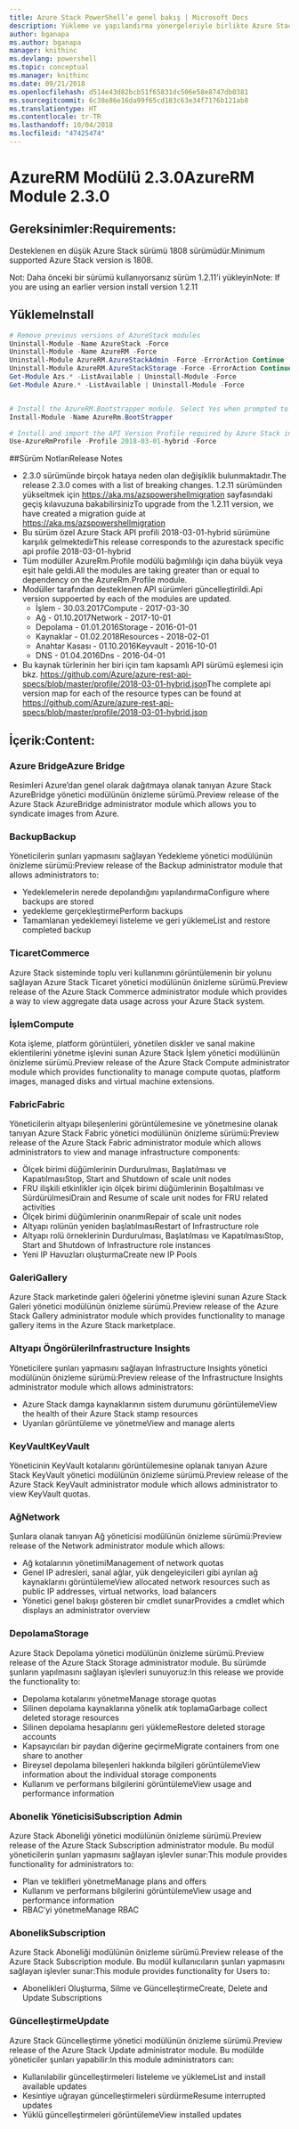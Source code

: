 ```yaml
---
title: Azure Stack PowerShell’e genel bakış | Microsoft Docs
description: Yükleme ve yapılandırma yönergeleriyle birlikte Azure Stack için PowerShell’e genel bakış.
author: bganapa
ms.author: bganapa
manager: knithinc
ms.devlang: powershell
ms.topic: conceptual
ms.manager: knithinc
ms.date: 09/21/2018
ms.openlocfilehash: d514e43d82bcb51f65831dc506e58e8747db0381
ms.sourcegitcommit: 6c38e86e16da99f65cd183c63e34f7176b121ab8
ms.translationtype: HT
ms.contentlocale: tr-TR
ms.lasthandoff: 10/04/2018
ms.locfileid: "47425474"
---
```

# <a name="azurerm-module-230"></a><span data-ttu-id="a834c-103">AzureRM Modülü 2.3.0</span><span class="sxs-lookup"><span data-stu-id="a834c-103">AzureRM Module 2.3.0</span></span>

## <a name="requirements"></a><span data-ttu-id="a834c-104">Gereksinimler:</span><span class="sxs-lookup"><span data-stu-id="a834c-104">Requirements:</span></span>
<span data-ttu-id="a834c-105">Desteklenen en düşük Azure Stack sürümü 1808 sürümüdür.</span><span class="sxs-lookup"><span data-stu-id="a834c-105">Minimum supported Azure Stack version is 1808.</span></span>

<span data-ttu-id="a834c-106">Not: Daha önceki bir sürümü kullanıyorsanız sürüm 1.2.11’i yükleyin</span><span class="sxs-lookup"><span data-stu-id="a834c-106">Note: If you are using an earlier version install version 1.2.11</span></span>


## <a name="install"></a><span data-ttu-id="a834c-107">Yükleme</span><span class="sxs-lookup"><span data-stu-id="a834c-107">Install</span></span>
```powershell
# Remove previous versions of AzureStack modules
Uninstall-Module -Name AzureStack -Force 
Uninstall-Module -Name AzureRM -Force 
Uninstall-Module AzureRM.AzureStackAdmin -Force -ErrorAction Continue
Uninstall-Module AzureRM.AzureStackStorage -Force -ErrorAction Continue
Get-Module Azs.* -ListAvailable | Uninstall-Module -Force
Get-Module Azure.* -ListAvailable | Uninstall-Module -Force


# Install the AzureRM.Bootstrapper module. Select Yes when prompted to install NuGet
Install-Module -Name AzureRm.BootStrapper

# Install and import the API Version Profile required by Azure Stack into the current PowerShell session.
Use-AzureRmProfile -Profile 2018-03-01-hybrid -Force

```

##<a name="release-notes"></a><span data-ttu-id="a834c-108">Sürüm Notları</span><span class="sxs-lookup"><span data-stu-id="a834c-108">Release Notes</span></span>
* <span data-ttu-id="a834c-109">2.3.0 sürümünde birçok hataya neden olan değişiklik bulunmaktadır.</span><span class="sxs-lookup"><span data-stu-id="a834c-109">The release 2.3.0 comes with a list of breaking changes.</span></span> <span data-ttu-id="a834c-110">1.2.11 sürümünden yükseltmek için https://aka.ms/azspowershellmigration sayfasındaki geçiş kılavuzuna bakabilirsiniz</span><span class="sxs-lookup"><span data-stu-id="a834c-110">To upgrade from the 1.2.11 version, we have created a migration guide at https://aka.ms/azspowershellmigration</span></span>
* <span data-ttu-id="a834c-111">Bu sürüm özel Azure Stack API profili 2018-03-01-hybrid sürümüne karşılık gelmektedir</span><span class="sxs-lookup"><span data-stu-id="a834c-111">This release corresponds to the azurestack specific api profile 2018-03-01-hybrid</span></span>
* <span data-ttu-id="a834c-112">Tüm modüller AzureRm.Profile modülü bağımlılığı için daha büyük veya eşit hale geldi.</span><span class="sxs-lookup"><span data-stu-id="a834c-112">All the modules are taking greater than or equal to dependency on the AzureRm.Profile module.</span></span>
* <span data-ttu-id="a834c-113">Modüller tarafından desteklenen API sürümleri güncelleştirildi.</span><span class="sxs-lookup"><span data-stu-id="a834c-113">Api version suppoerted by  each of the modules are updated.</span></span> 
    * <span data-ttu-id="a834c-114">İşlem - 30.03.2017</span><span class="sxs-lookup"><span data-stu-id="a834c-114">Compute - 2017-03-30</span></span>
    * <span data-ttu-id="a834c-115">Ağ - 01.10.2017</span><span class="sxs-lookup"><span data-stu-id="a834c-115">Network - 2017-10-01</span></span>
    * <span data-ttu-id="a834c-116">Depolama - 01.01.2016</span><span class="sxs-lookup"><span data-stu-id="a834c-116">Storage - 2016-01-01</span></span>
    * <span data-ttu-id="a834c-117">Kaynaklar - 01.02.2018</span><span class="sxs-lookup"><span data-stu-id="a834c-117">Resources - 2018-02-01</span></span>
    * <span data-ttu-id="a834c-118">Anahtar Kasası - 01.10.2016</span><span class="sxs-lookup"><span data-stu-id="a834c-118">Keyvault - 2016-10-01</span></span>
    * <span data-ttu-id="a834c-119">DNS - 01.04.2016</span><span class="sxs-lookup"><span data-stu-id="a834c-119">Dns - 2016-04-01</span></span>
* <span data-ttu-id="a834c-120">Bu kaynak türlerinin her biri için tam kapsamlı API sürümü eşlemesi için bkz. https://github.com/Azure/azure-rest-api-specs/blob/master/profile/2018-03-01-hybrid.json</span><span class="sxs-lookup"><span data-stu-id="a834c-120">The complete api version map for each of the resource types can be found at https://github.com/Azure/azure-rest-api-specs/blob/master/profile/2018-03-01-hybrid.json</span></span>

## <a name="content"></a><span data-ttu-id="a834c-121">İçerik:</span><span class="sxs-lookup"><span data-stu-id="a834c-121">Content:</span></span>
### <a name="azure-bridge"></a><span data-ttu-id="a834c-122">Azure Bridge</span><span class="sxs-lookup"><span data-stu-id="a834c-122">Azure Bridge</span></span>
<span data-ttu-id="a834c-123">Resimleri Azure’dan genel olarak dağıtmaya olanak tanıyan Azure Stack AzureBridge yönetici modülünün önizleme sürümü.</span><span class="sxs-lookup"><span data-stu-id="a834c-123">Preview release of the Azure Stack AzureBridge administrator module which allows you to syndicate images from Azure.</span></span>

### <a name="backup"></a><span data-ttu-id="a834c-124">Backup</span><span class="sxs-lookup"><span data-stu-id="a834c-124">Backup</span></span>
<span data-ttu-id="a834c-125">Yöneticilerin şunları yapmasını sağlayan Yedekleme yönetici modülünün önizleme sürümü:</span><span class="sxs-lookup"><span data-stu-id="a834c-125">Preview release of the Backup administrator module that allows administrators to:</span></span>
- <span data-ttu-id="a834c-126">Yedeklemelerin nerede depolandığını yapılandırma</span><span class="sxs-lookup"><span data-stu-id="a834c-126">Configure where backups are stored</span></span>
- <span data-ttu-id="a834c-127">yedekleme gerçekleştirme</span><span class="sxs-lookup"><span data-stu-id="a834c-127">Perform backups</span></span>
- <span data-ttu-id="a834c-128">Tamamlanan yedeklemeyi listeleme ve geri yükleme</span><span class="sxs-lookup"><span data-stu-id="a834c-128">List and restore completed backup</span></span>

### <a name="commerce"></a><span data-ttu-id="a834c-129">Ticaret</span><span class="sxs-lookup"><span data-stu-id="a834c-129">Commerce</span></span>
<span data-ttu-id="a834c-130">Azure Stack sisteminde toplu veri kullanımını görüntülemenin bir yolunu sağlayan Azure Stack Ticaret yönetici modülünün önizleme sürümü.</span><span class="sxs-lookup"><span data-stu-id="a834c-130">Preview release of the Azure Stack Commerce administrator module which provides a way to view aggregate data usage across your Azure Stack system.</span></span>

### <a name="compute"></a><span data-ttu-id="a834c-131">İşlem</span><span class="sxs-lookup"><span data-stu-id="a834c-131">Compute</span></span>
<span data-ttu-id="a834c-132">Kota işleme, platform görüntüleri, yönetilen diskler ve sanal makine eklentilerini yönetme işlevini sunan Azure Stack İşlem yönetici modülünün önizleme sürümü.</span><span class="sxs-lookup"><span data-stu-id="a834c-132">Preview release of the Azure Stack Compute administrator module which provides functionality to manage compute quotas, platform images, managed disks and virtual machine extensions.</span></span>

### <a name="fabric"></a><span data-ttu-id="a834c-133">Fabric</span><span class="sxs-lookup"><span data-stu-id="a834c-133">Fabric</span></span>
<span data-ttu-id="a834c-134">Yöneticilerin altyapı bileşenlerini görüntülemesine ve yönetmesine olanak tanıyan Azure Stack Fabric yönetici modülünün önizleme sürümü:</span><span class="sxs-lookup"><span data-stu-id="a834c-134">Preview release of the Azure Stack Fabric administrator module which allows administrators to view and manage infrastructure components:</span></span>
- <span data-ttu-id="a834c-135">Ölçek birimi düğümlerinin Durdurulması, Başlatılması ve Kapatılması</span><span class="sxs-lookup"><span data-stu-id="a834c-135">Stop, Start and Shutdown of scale unit nodes</span></span>
- <span data-ttu-id="a834c-136">FRU ilişkili etkinlikler için ölçek birimi düğümlerinin Boşaltılması ve Sürdürülmesi</span><span class="sxs-lookup"><span data-stu-id="a834c-136">Drain and Resume of scale unit nodes for FRU related activities</span></span>
- <span data-ttu-id="a834c-137">Ölçek birimi düğümlerinin onarımı</span><span class="sxs-lookup"><span data-stu-id="a834c-137">Repair of scale unit nodes</span></span>
- <span data-ttu-id="a834c-138">Altyapı rolünün yeniden başlatılması</span><span class="sxs-lookup"><span data-stu-id="a834c-138">Restart of Infrastructure role</span></span>
- <span data-ttu-id="a834c-139">Altyapı rolü örneklerinin Durdurulması, Başlatılması ve Kapatılması</span><span class="sxs-lookup"><span data-stu-id="a834c-139">Stop, Start and Shutdown of Infrastructure role instances</span></span>
- <span data-ttu-id="a834c-140">Yeni IP Havuzları oluşturma</span><span class="sxs-lookup"><span data-stu-id="a834c-140">Create new IP Pools</span></span>


### <a name="gallery"></a><span data-ttu-id="a834c-141">Galeri</span><span class="sxs-lookup"><span data-stu-id="a834c-141">Gallery</span></span>
<span data-ttu-id="a834c-142">Azure Stack marketinde galeri öğelerini yönetme işlevini sunan Azure Stack Galeri yönetici modülünün önizleme sürümü.</span><span class="sxs-lookup"><span data-stu-id="a834c-142">Preview release of the Azure Stack Gallery administrator module which provides functionality to manage gallery items in the Azure Stack marketplace.</span></span>

### <a name="infrastructure-insights"></a><span data-ttu-id="a834c-143">Altyapı Öngörüleri</span><span class="sxs-lookup"><span data-stu-id="a834c-143">Infrastructure Insights</span></span>
<span data-ttu-id="a834c-144">Yöneticilere şunları yapmasını sağlayan Infrastructure Insights yönetici modülünün önizleme sürümü:</span><span class="sxs-lookup"><span data-stu-id="a834c-144">Preview release of the Infrastructure Insights administrator module which allows administrators:</span></span>
- <span data-ttu-id="a834c-145">Azure Stack damga kaynaklarının sistem durumunu görüntüleme</span><span class="sxs-lookup"><span data-stu-id="a834c-145">View the health of their Azure Stack stamp resources</span></span>
- <span data-ttu-id="a834c-146">Uyarıları görüntüleme ve yönetme</span><span class="sxs-lookup"><span data-stu-id="a834c-146">View and manage alerts</span></span>

### <a name="keyvault"></a><span data-ttu-id="a834c-147">KeyVault</span><span class="sxs-lookup"><span data-stu-id="a834c-147">KeyVault</span></span>
<span data-ttu-id="a834c-148">Yöneticinin KeyVault kotalarını görüntülemesine oplanak tanıyan Azure Stack KeyVault yönetici modülünün önizleme sürümü.</span><span class="sxs-lookup"><span data-stu-id="a834c-148">Preview release of the Azure Stack KeyVault administrator module which allows administrator to view KeyVault quotas.</span></span>

### <a name="network"></a><span data-ttu-id="a834c-149">Ağ</span><span class="sxs-lookup"><span data-stu-id="a834c-149">Network</span></span>
<span data-ttu-id="a834c-150">Şunlara olanak tanıyan Ağ yöneticisi modülünün önizleme sürümü:</span><span class="sxs-lookup"><span data-stu-id="a834c-150">Preview release of the Network administrator module which allows:</span></span>
- <span data-ttu-id="a834c-151">Ağ kotalarının yönetimi</span><span class="sxs-lookup"><span data-stu-id="a834c-151">Management of network quotas</span></span>
- <span data-ttu-id="a834c-152">Genel IP adresleri, sanal ağlar, yük dengeleyicileri gibi ayrılan ağ kaynaklarını görüntüleme</span><span class="sxs-lookup"><span data-stu-id="a834c-152">View allocated network resources such as public IP addresses, virtual networks, load balancers</span></span>
- <span data-ttu-id="a834c-153">Yönetici genel bakışı gösteren bir cmdlet sunar</span><span class="sxs-lookup"><span data-stu-id="a834c-153">Provides a cmdlet which displays an administrator overview</span></span>

### <a name="storage"></a><span data-ttu-id="a834c-154">Depolama</span><span class="sxs-lookup"><span data-stu-id="a834c-154">Storage</span></span>
<span data-ttu-id="a834c-155">Azure Stack Depolama yönetici modülünün önizleme sürümü.</span><span class="sxs-lookup"><span data-stu-id="a834c-155">Preview release of the Azure Stack Storage administrator module.</span></span>  <span data-ttu-id="a834c-156">Bu sürümde şunların yapılmasını sağlayan işlevleri sunuyoruz:</span><span class="sxs-lookup"><span data-stu-id="a834c-156">In this release we provide the functionality to:</span></span>
- <span data-ttu-id="a834c-157">Depolama kotalarını yönetme</span><span class="sxs-lookup"><span data-stu-id="a834c-157">Manage storage quotas</span></span>
- <span data-ttu-id="a834c-158">Silinen depolama kaynaklarına yönelik atık toplama</span><span class="sxs-lookup"><span data-stu-id="a834c-158">Garbage collect deleted storage resources</span></span>
- <span data-ttu-id="a834c-159">Silinen depolama hesaplarını geri yükleme</span><span class="sxs-lookup"><span data-stu-id="a834c-159">Restore deleted storage accounts</span></span>
- <span data-ttu-id="a834c-160">Kapsayıcıları bir paydan diğerine geçirme</span><span class="sxs-lookup"><span data-stu-id="a834c-160">Migrate containers from one share to another</span></span>
- <span data-ttu-id="a834c-161">Bireysel depolama bileşenleri hakkında bilgileri görüntüleme</span><span class="sxs-lookup"><span data-stu-id="a834c-161">View information about the individual storage components</span></span>
- <span data-ttu-id="a834c-162">Kullanım ve performans bilgilerini görüntüleme</span><span class="sxs-lookup"><span data-stu-id="a834c-162">View usage and performance information</span></span>

### <a name="subscription-admin"></a><span data-ttu-id="a834c-163">Abonelik Yöneticisi</span><span class="sxs-lookup"><span data-stu-id="a834c-163">Subscription Admin</span></span>
<span data-ttu-id="a834c-164">Azure Stack Aboneliği yönetici modülünün önizleme sürümü.</span><span class="sxs-lookup"><span data-stu-id="a834c-164">Preview release of the Azure Stack Subscription administrator module.</span></span>  <span data-ttu-id="a834c-165">Bu modül yöneticilerin şunları yapmasını sağlayan işlevler sunar:</span><span class="sxs-lookup"><span data-stu-id="a834c-165">This module provides functionality for administrators to:</span></span>
- <span data-ttu-id="a834c-166">Plan ve teklifleri yönetme</span><span class="sxs-lookup"><span data-stu-id="a834c-166">Manage plans and offers</span></span>
- <span data-ttu-id="a834c-167">Kullanım ve performans bilgilerini görüntüleme</span><span class="sxs-lookup"><span data-stu-id="a834c-167">View usage and performance information</span></span>
- <span data-ttu-id="a834c-168">RBAC’yi yönetme</span><span class="sxs-lookup"><span data-stu-id="a834c-168">Manage RBAC</span></span>

### <a name="subscription"></a><span data-ttu-id="a834c-169">Abonelik</span><span class="sxs-lookup"><span data-stu-id="a834c-169">Subscription</span></span>
<span data-ttu-id="a834c-170">Azure Stack Aboneliği modülünün önizleme sürümü.</span><span class="sxs-lookup"><span data-stu-id="a834c-170">Preview release of the Azure Stack Subscription module.</span></span>  <span data-ttu-id="a834c-171">Bu modül kullanıcıların şunları yapmasını sağlayan işlevler sunar:</span><span class="sxs-lookup"><span data-stu-id="a834c-171">This module provides functionality for Users to:</span></span>
- <span data-ttu-id="a834c-172">Abonelikleri Oluşturma, Silme ve Güncelleştirme</span><span class="sxs-lookup"><span data-stu-id="a834c-172">Create, Delete and Update Subscriptions</span></span>

### <a name="update"></a><span data-ttu-id="a834c-173">Güncelleştirme</span><span class="sxs-lookup"><span data-stu-id="a834c-173">Update</span></span>
<span data-ttu-id="a834c-174">Azure Stack Güncelleştirme yönetici modülünün önizleme sürümü.</span><span class="sxs-lookup"><span data-stu-id="a834c-174">Preview release of the Azure Stack Update administrator module.</span></span>  <span data-ttu-id="a834c-175">Bu modülde yöneticiler şunları yapabilir:</span><span class="sxs-lookup"><span data-stu-id="a834c-175">In this module administrators can:</span></span>
- <span data-ttu-id="a834c-176">Kullanılabilir güncelleştirmeleri listeleme ve yükleme</span><span class="sxs-lookup"><span data-stu-id="a834c-176">List and install available updates</span></span>
- <span data-ttu-id="a834c-177">Kesintiye uğrayan güncelleştirmeleri sürdürme</span><span class="sxs-lookup"><span data-stu-id="a834c-177">Resume interrupted updates</span></span>
- <span data-ttu-id="a834c-178">Yüklü güncelleştirmeleri görüntüleme</span><span class="sxs-lookup"><span data-stu-id="a834c-178">View installed updates</span></span>
